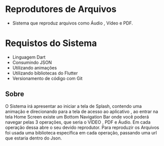 # Reprodutores de Arquivos

- Sistema que reproduz arquivos como Áudio , Vídeo e PDF.

# Requistos do Sistema

- Linguagem Dart
- Consumindo JSON
- Utilizando animações
- Utilizando bibliotecas do Flutter
- Versionamento de código com Git


## Sobre

O Sistema irá apresentar ao iniciar a tela de Splash, contendo uma animação e direcionando para a tela de acesso ao aplicativo , ao entrar na tela Home Screen existe um Bottom Navigation Bar onde você poderá navegar pelas 3 operações, que seria o VÍDEO , PDF e Áudio. Em cada operação dessa abre o seu devido reprodutor. Para reproduzir os Arquivos foi usada uma biblioteca específica em cada operação, passando uma url que estaria dentro do Json.